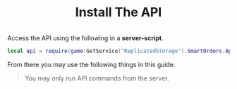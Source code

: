 <div align="center">

# **Install The API**

<img id="hint1"></img>
<script>
if (Number(screen.width) < 1000) {
    document.getElementById("hint1").src = "https://cdn.discordapp.com/attachments/705585978168836118/745782304248561704/unknown.png"
} else {
    document.getElementById("hint1").src = "https://cdn.discordapp.com/attachments/705585978168836118/745769138290688020/unknown.png"
}
</script>

</div>

Access the API using the following in a **server-script**.
```lua
local api = require(game:GetService("ReplicatedStorage").SmartOrders.Api)
```
From there you may use the following things in this guide.

> You may only run API commands from the server.
